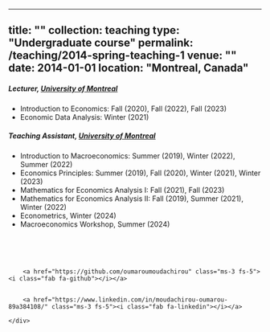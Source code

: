<!--
---
title: "Teaching experience 1"
collection: teaching
type: "Undergraduate course"
permalink: /teaching/2014-spring-teaching-1
venue: "University 1, Department"
date: 2014-01-01
location: "City, Country"
---

This is a description of a teaching experience. You can use markdown like any other post.

Heading 1
======

Heading 2
======

Heading 3
======
-->

---
title: ""
collection: teaching
type: "Undergraduate course"
permalink: /teaching/2014-spring-teaching-1
venue: ""
date: 2014-01-01
location: "Montreal, Canada"
---



  <div class="col-md-12">
    <h5> <strong>Lecturer, </strong> <a href="https://sceco.umontreal.ca/english/home/">University of Montreal</a></h5>
    <ul> 
     <li> Introduction to Economics: Fall (2020), Fall (2022), Fall (2023) </li>
     <li> Economic Data Analysis: Winter (2021) </li> </ul>
   </div>
   
  <div class="col-md-12">
   <h5> <strong> Teaching Assistant, </strong>  <a href="https://sceco.umontreal.ca/english/home/">University of Montreal</a></h5>
   <ul>  
     <li>  Introduction to Macroeconomics:  Summer (2019), Winter (2022), Summer (2022) </li> 
     <li>  Economics Principles:  Summer (2019), Fall (2020), Winter (2021), Winter (2023) </li> 
     <li> Mathematics for Economics Analysis I: Fall (2021), Fall (2023) </li>   
     <li> Mathematics for Economics Analysis II: Fall (2019), Summer (2021),  Winter (2022) </li>
     <li> Econometrics, Winter (2024) </li> 
     <li> Macroeconomics Workshop, Summer (2024) </li> </ul>
   </div>
  

<div class="col-md-12">
<br/> <br/> <br/>
<body>
  <footer class="pt-5 my-5 text-muted border-top">
  <div class="row">
    <div class="col-md-6 text-end social-media-icons">
      
        <a href="https://github.com/oumaroumoudachirou" class="ms-3 fs-5"><i class="fab fa-github"></i></a>

            
        <a href="https://www.linkedin.com/in/moudachirou-oumarou-89a384108/" class="ms-3 fs-5"><i class="fab fa-linkedin"></i></a>
      
    </div>
  </div>
</footer>
</body>

